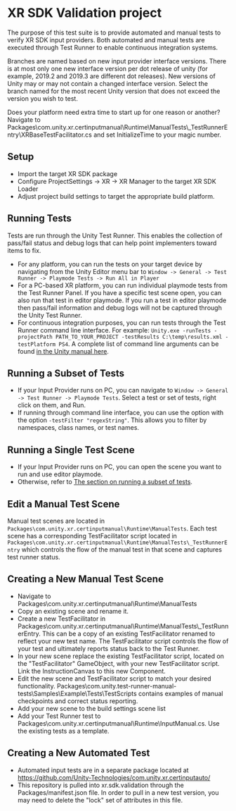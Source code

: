 # XR SDK Validation project
The purpose of this test suite is to provide automated and manual tests to verify XR SDK input providers.  Both automated and manual tests are executed through Test Runner to enable continuous integration systems.

Branches are named based on new input provider interface versions.  There is at most only one new interface version per dot release of unity (for example, 2019.2 and 2019.3 are different dot releases).  New versions of Unity may or may not contain a changed interface version.  Select the branch named for the most recent Unity version that does not exceed the version you wish to test.

Does your platform need extra time to start up for one reason or another?  Navigate to Packages\com.unity.xr.certinputmanual\Runtime\ManualTests\\\_TestRunnerEntry\XRBaseTestFacilitator.cs and set InitializeTime to your magic number.

## Setup
- Import the target XR SDK package
- Configure ProjectSettings -> XR -> XR Manager to the target XR SDK Loader
- Adjust project build settings to target the appropriate build platform.

## Running Tests
Tests are run through the Unity Test Runner.  This enables the collection of pass/fail status and debug logs that can help point implementers toward items to fix.
- For any platform, you can run the tests on your target device by navigating from the Unity Editor menu bar to `Window -> General -> Test Runner -> Playmode Tests -> Run All in Player`
- For a PC-based XR platform, you can run individual playmode tests from the Test Runner Panel.  If you have a specific test scene open, you can also run that test in editor playmode. If you run a test in editor playmode then pass/fail information and debug logs will not be captured through the Unity Test Runner.
- For continuous integration purposes, you can run tests through the Test Runner command line interface. For example: `Unity.exe -runTests -projectPath PATH_TO_YOUR_PROJECT -testResults C:\temp\results.xml -testPlatform PS4`.  A complete list of command line arguments can be found [in the Unity manual here](https://docs.unity3d.com/Manual/CommandLineArguments.html).

## Running a Subset of Tests
- If your Input Provider runs on PC, you can navigate to `Window -> General -> Test Runner -> Playmode Tests`. Select a test or set of tests, right click on them, and Run.
- If running through command line interface, you can use the option with the option `-testFilter "regexString"`.  This allows you to filter by namespaces, class names, or test names.

## Running a Single Test Scene
- If your Input Provider runs on PC, you can open the scene you want to run and use editor playmode.
- Otherwise, refer to [The section on running a subset of tests](#running-a-subset-of-tests).

## Edit a Manual Test Scene
Manual test scenes are located in `Packages\com.unity.xr.certinputmanual\Runtime\ManualTests`.  Each test scene has a corresponding TestFacilitator script located in `Packages\com.unity.xr.certinputmanual\Runtime\ManualTests\_TestRunnerEntry` which controls the flow of the manual test in that scene and captures test runner status.

## Creating a New Manual Test Scene
- Navigate to Packages\com.unity.xr.certinputmanual\Runtime\ManualTests
- Copy an existing scene and rename it.
- Create a new TestFacilitator in Packages\com.unity.xr.certinputmanual\Runtime\ManualTests\\\_TestRunnerEntry.  This can be a copy of an existing TestFacilitator renamed to reflect your new test name.  The TestFacilitator script controls the flow of your test and ultimately reports status back to the Test Runner.
- In your new scene replace the existing TestFacilitator script, located on the "TestFacilitator" GameObject, with your new TestFacilitator script.  Link the InstructionCanvas to this new Component.
- Edit the new scene and TestFacilitator script to match your desired functionality.  Packages\com.unity.test-runner-manual-tests\Samples\Example\Tests\TestScripts contains examples of manual checkpoints and correct status reporting.
- Add your new scene to the build settings scene list
- Add your Test Runner test to Packages\com.unity.xr.certinputmanual\Runtime\InputManual.cs. Use the existing tests as a template.

## Creating a New Automated Test
- Automated input tests are in a separate package located at https://github.com/Unity-Technologies/com.unity.xr.certinputauto/
- This repository is pulled into xr.sdk.validation through the Packages/manifest.json file.  In order to pull in a new test version, you may need to delete the "lock" set of attributes in this file.

